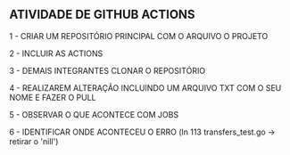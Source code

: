 ## ATIVIDADE DE GITHUB ACTIONS


1 - CRIAR UM REPOSITÓRIO PRINCIPAL COM O ARQUIVO O PROJETO

2 - INCLUIR AS ACTIONS

3 - DEMAIS INTEGRANTES CLONAR O REPOSITÓRIO

4 - REALIZAREM ALTERAÇÃO INCLUINDO UM ARQUIVO TXT COM O SEU NOME E FAZER O PULL

5 - OBSERVAR O QUE ACONTECE COM JOBS

6 - IDENTIFICAR ONDE ACONTECEU O ERRO
  (ln 113 transfers_test.go  -> retirar o 'nill')
